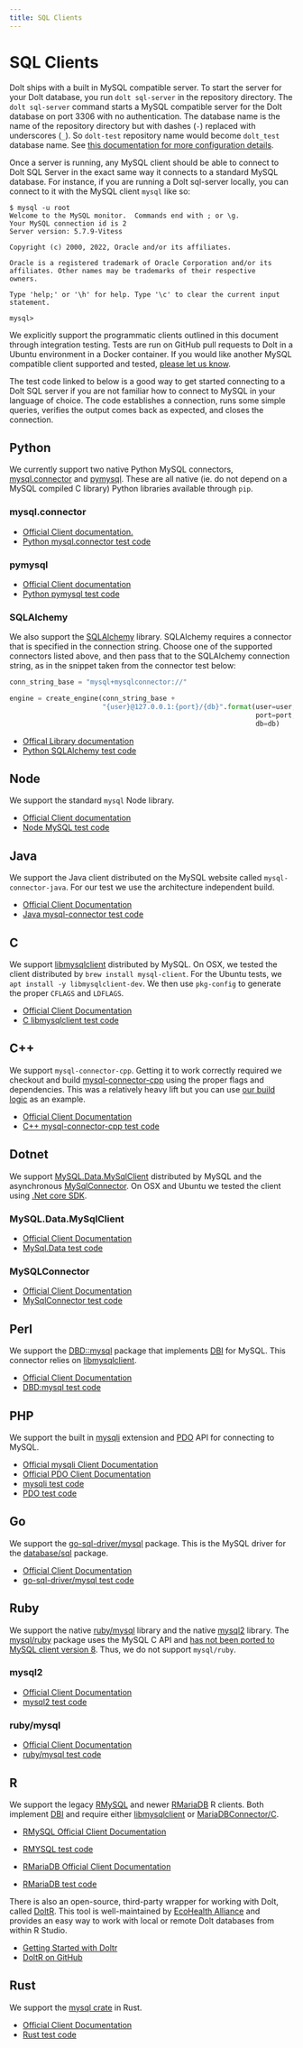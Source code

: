 ```yaml
---
title: SQL Clients
---
```


# SQL Clients

Dolt ships with a built in MySQL compatible server. To start the server for your Dolt database, you run `dolt sql-server` in the repository directory. The `dolt sql-server` command starts a MySQL compatible server for the Dolt database on port 3306 with no authentication. The database name is the name of the repository directory but with dashes \(`-`\) replaced with underscores \(`_`\). So `dolt-test` repository name would become `dolt_test` database name. See [this documentation for more configuration details](../../cli.md#dolt-sql-server).

Once a server is running, any MySQL client should be able to connect to Dolt SQL Server in the exact same way it connects to a standard MySQL database. For instance, if you are running a Dolt sql-server locally, you can connect to it with the MySQL client `mysql` like so:

```
$ mysql -u root
Welcome to the MySQL monitor.  Commands end with ; or \g.
Your MySQL connection id is 2
Server version: 5.7.9-Vitess 

Copyright (c) 2000, 2022, Oracle and/or its affiliates.

Oracle is a registered trademark of Oracle Corporation and/or its
affiliates. Other names may be trademarks of their respective
owners.

Type 'help;' or '\h' for help. Type '\c' to clear the current input statement.

mysql>
```

We explicitly support the programmatic clients outlined in this document through integration testing. Tests are run on GitHub pull requests to Dolt in a Ubuntu environment in a Docker container. If you would like another MySQL compatible client supported and tested, [please let us know](https://www.dolthub.com/contact).

The test code linked to below is a good way to get started connecting to a Dolt SQL server if you are not familiar how to connect to MySQL in your language of choice. The code establishes a connection, runs some simple queries, verifies the output comes back as expected, and closes the connection.

## Python

We currently support two native Python MySQL connectors, [mysql.connector](https://dev.mysql.com/doc/connector-python/en/) and [pymysql](https://pymysql.readthedocs.io/en/latest/). These are all native \(ie. do not depend on a MySQL compiled C library\) Python libraries available through `pip`.

### mysql.connector

- [Official Client documentation.](https://dev.mysql.com/doc/connector-python/en/)
- [Python mysql.connector test code](https://github.com/dolthub/dolt/blob/main/integration-tests/mysql-client-tests/python/mysql.connector-test.py)

### pymysql

- [Official Client documentation](https://pymysql.readthedocs.io/en/latest/)
- [Python pymysql test code](https://github.com/dolthub/dolt/blob/main/integration-tests/mysql-client-tests/python/pymysql-test.py)

### SQLAlchemy

We also support the [SQLAlchemy](https://www.sqlalchemy.org/) library. SQLAlchemy requires a connector that is specified in the connection string. Choose one of the supported connectors listed above, and then pass that to the SQLAlchemy connection string, as in the snippet taken from the connector test below:

```python
conn_string_base = "mysql+mysqlconnector://"

engine = create_engine(conn_string_base +
                       "{user}@127.0.0.1:{port}/{db}".format(user=user,
                                                             port=port,
                                                             db=db)
```

- [Offical Library documentation](https://docs.sqlalchemy.org/en/13/)
- [Python SQLAlchemy test code](https://github.com/dolthub/dolt/blob/main/integration-tests/mysql-client-tests/python/sqlalchemy-test.py)

## Node

We support the standard `mysql` Node library.

- [Official Client documentation](https://www.npmjs.com/package/mysql)
- [Node MySQL test code](https://github.com/dolthub/dolt/blob/main/integration-tests/mysql-client-tests/node/index.js)

## Java

We support the Java client distributed on the MySQL website called `mysql-connector-java`. For our test we use the architecture independent build.

- [Official Client Documentation](https://dev.mysql.com/doc/connector-j/8.0/en/)
- [Java mysql-connector test code](https://github.com/dolthub/dolt/blob/main/integration-tests/mysql-client-tests/java/MySQLConnectorTest.java)

## C

We support [libmysqlclient](https://dev.mysql.com/doc/c-api/8.0/en/) distributed by MySQL. On OSX, we tested the client distributed by `brew install mysql-client`. For the Ubuntu tests, we `apt install -y libmysqlclient-dev`. We then use `pkg-config` to generate the proper `CFLAGS` and `LDFLAGS`.

- [Official Client Documentation](https://dev.mysql.com/doc/c-api/8.0/en/)
- [C libmysqlclient test code](https://github.com/dolthub/dolt/blob/main/integration-tests/mysql-client-tests/c/mysql-connector-c-test.c)

## C++

We support `mysql-connector-cpp`. Getting it to work correctly required we checkout and build [mysql-connector-cpp](https://github.com/mysql/mysql-connector-cpp) using the proper flags and dependencies. This was a relatively heavy lift but you can use [our build logic](https://github.com/dolthub/dolt/blob/main/integration-tests/mysql-client-tests/cpp/README.md) as an example.

- [Official Client Documentation](https://dev.mysql.com/doc/connector-cpp/8.0/en/)
- [C++ mysql-connector-cpp test code](https://github.com/dolthub/dolt/blob/main/integration-tests/mysql-client-tests/cpp/mysql-connector-cpp-test.cpp)

## Dotnet

We support [MySQL.Data.MySqlClient](https://dev.mysql.com/doc/connector-net/en/) distributed by MySQL and the asynchronous [MySqlConnector](https://mysqlconnector.net/). On OSX and Ubuntu we tested the client using [.Net core SDK](https://dotnet.microsoft.com/download/dotnet-core/3.1).

### MySQL.Data.MySqlClient
- [Official Client Documentation](https://dev.mysql.com/doc/connector-net/en/)
- [MySql.Data test code](https://github.com/dolthub/dolt/blob/main/integration-tests/mysql-client-tests/dotnet/MySqlClient/Program.cs)

### MySQLConnector
- [Official Client Documentation](https://mysqlconnector.net/)
- [MySqlConnector test code](https://github.com/dolthub/dolt/blob/main/integration-tests/mysql-client-tests/dotnet/MySqlConnector/Program.cs)

## Perl

We support the [DBD::mysql](https://metacpan.org/pod/DBD::mysql) package that implements [DBI](https://metacpan.org/pod/DBI) for MySQL. This connector relies on [libmysqlclient](https://dev.mysql.com/doc/c-api/8.0/en/).

- [Official Client Documentation](https://metacpan.org/pod/DBD::mysql)
- [DBD:mysql test code](https://github.com/dolthub/dolt/blob/main/integration-tests/mysql-client-tests/perl/dbd-mysql-test.pl)

## PHP
We support the built in [mysqli](https://www.php.net/manual/en/book.mysqli.php) extension and [PDO](https://www.php.net/manual/en/book.pdo.php) API for connecting to MySQL.

- [Official mysqli Client Documentation](https://www.php.net/manual/en/book.mysqli.php)
- [Official PDO Client Documentation](https://www.php.net/manual/en/book.pdo.php)
- [mysqli test code](https://github.com/dolthub/dolt/blob/main/integration-tests/mysql-client-tests/php/mysqli_connector_test.php)
- [PDO test code](https://github.com/dolthub/dolt/blob/main/integration-tests/mysql-client-tests/php/pdo_connector_test.php)

## Go

We support the [go-sql-driver/mysql](https://github.com/go-sql-driver/mysql) package. This is the MySQL driver for the [database/sql](https://golang.org/pkg/database/sql/) package.

- [Official Client Documentation](https://github.com/go-sql-driver/mysql)
- [go-sql-driver/mysql test code](https://github.com/dolthub/dolt/blob/main/integration-tests/mysql-client-tests/go/go-sql-driver-mysql-test.go)

## Ruby

We support the native [ruby/mysql](http://www.tmtm.org/en/ruby/mysql/) library and the native [mysql2](https://github.com/brianmario/mysql2) library. The [mysql/ruby](http://www.tmtm.org/en/mysql/ruby/) package uses the MySQL C API and [has not been ported to MySQL client version 8](https://github.com/luislavena/mysql-gem/issues/35). Thus, we do not support `mysql/ruby`.

### mysql2
- [Official Client Documentation](https://www.rubydoc.info/gems/mysql2)
- [mysql2 test code](https://github.com/dolthub/dolt/blob/main/integration-tests/mysql-client-tests/ruby/mysql2-test.rb)

### ruby/mysql
- [Official Client Documentation](http://www.tmtm.org/en/ruby/mysql/)
- [ruby/mysql test code](https://github.com/dolthub/dolt/blob/main/integration-tests/mysql-client-tests/ruby/ruby-mysql-test.rb)

## R

We support the legacy [RMySQL](https://github.com/r-dbi/RMySQL) and newer [RMariaDB](https://github.com/r-dbi/RMariaDB) R clients. Both implement [DBI](https://metacpan.org/pod/DBI) and require either [libmysqlclient](https://dev.mysql.com/doc/c-api/8.0/en/) or [MariaDBConnector/C](https://downloads.mariadb.org/connector-c/).

- [RMySQL Official Client Documentation](https://github.com/r-dbi/RMySQL)
- [RMYSQL test code](https://github.com/dolthub/dolt/blob/main/integration-tests/mysql-client-tests/r/rmysql-test.r)

- [RMariaDB Official Client Documentation](https://rmariadb.r-dbi.org)
- [RMariaDB test code](https://github.com/dolthub/dolt/blob/main/integration-tests/mysql-client-tests/r/rmariadb-test.r)

There is also an open-source, third-party wrapper for working with Dolt, called [DoltR](https://ecohealthalliance.github.io/doltr/). This tool is well-maintained by [EcoHealth Alliance](https://www.ecohealthalliance.org/) and provides an easy way to work with local or remote Dolt databases from within R Studio.

- [Getting Started with Doltr](https://ecohealthalliance.github.io/doltr/articles/doltr.html)
- [DoltR on GitHub](https://github.com/ecohealthalliance/doltr)

## Rust

We support the [mysql crate](https://docs.rs/mysql/latest/mysql/) in Rust.

- [Official Client Documentation](https://docs.rs/mysql/latest/mysql/)
- [Rust test code](https://github.com/dolthub/dolt/blob/main/integration-tests/mysql-client-tests/rust/src/mysql_connector_test.rs)

